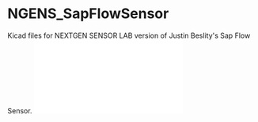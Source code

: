 # NGENS_SapFlowSensor

Kicad files for NEXTGEN SENSOR LAB version of Justin Beslity's Sap Flow Sensor. 
![image](SFS_NGENS_V1.1.PCB.pdf)
